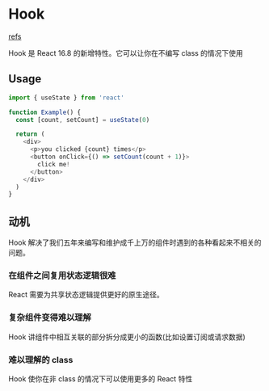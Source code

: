# Hook
[refs](https://github.com/reactjs/rfcs/blob/master/text/0068-react-hooks.md)

Hook 是 React 16.8 的新增特性。它可以让你在不编写 class 的情况下使用

## Usage

```js
import { useState } from 'react'

function Example() {
  const [count, setCount] = useState(0)

  return (
    <div>
      <p>you clicked {count} times</p>
      <button onClick={() => setCount(count + 1)}>
        click me!
      </button>
    </div>
  )
}
```

## 动机

Hook 解决了我们五年来编写和维护成千上万的组件时遇到的各种看起来不相关的问题。

### 在组件之间复用状态逻辑很难

React 需要为共享状态逻辑提供更好的原生途径。


### 复杂组件变得难以理解

Hook 讲组件中相互关联的部分拆分成更小的函数(比如设置订阅或请求数据)

### 难以理解的 class

Hook 使你在非 class 的情况下可以使用更多的 React 特性


